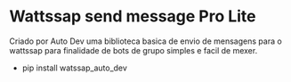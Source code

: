 # Wattssap send message Pro Lite

Criado por Auto Dev uma biblioteca basica de envio de mensagens para o wattssap para finalidade de bots de grupo simples e facil de mexer.

* pip install watssap_auto_dev
